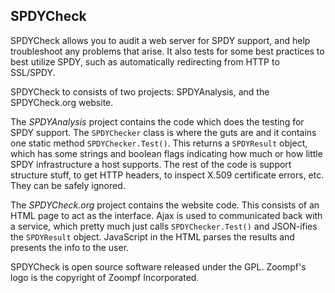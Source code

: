 ## SPDYCheck ##

SPDYCheck allows you to audit a web server for SPDY support, and help troubleshoot any problems that arise. It also tests for some best practices to best utilize SPDY, such as automatically redirecting from HTTP to SSL/SPDY.

SPDYCheck to consists of two projects: SPDYAnalysis, and the SPDYCheck.org website.

The *SPDYAnalysis* project contains the code which does the testing for SPDY support. The `SPDYChecker` class is where the guts are and it contains one static method `SPDYChecker.Test()`. This returns a `SPDYResult` object, which has some strings and boolean flags indicating how much or how little SPDY infrastructure a host supports. The rest of the code is support structure stuff, to get HTTP headers, to inspect X.509 certificate errors, etc. They can be safely ignored.

The *SPDYCheck.org* project contains the website code. This consists of an HTML page to act as the interface. Ajax is used to communicated back with a service, which pretty much just calls `SPDYChecker.Test()` and JSON-ifies the `SPDYResult` object. JavaScript in the HTML parses the results and presents the info to the user.

SPDYCheck is open source software released under the GPL. Zoompf's logo is the copyright of Zoompf Incorporated.